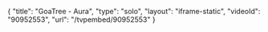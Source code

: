 {
    "title": "GoaTree - Aura",
    "type": "solo",
    "layout": "iframe-static",
    "videoId": "90952553",
    "url": "\/tvpembed\/90952553"
}